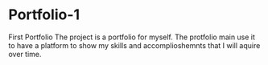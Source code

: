 # Portfolio-1
First Portfolio
 The project is a portfolio for myself. The protfolio main use it to have a platform to show my skills and accomplioshemnts that I will aquire over time.